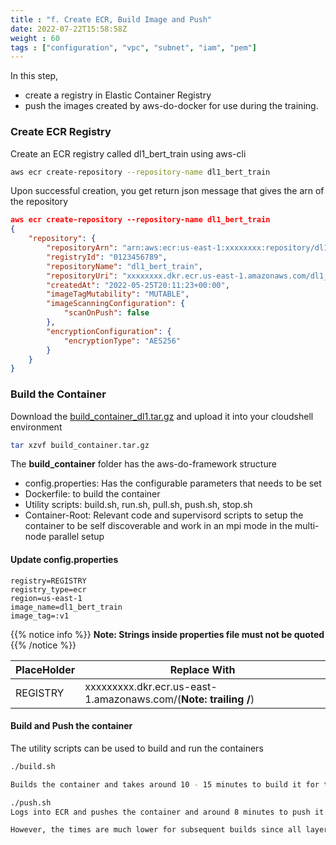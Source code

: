 ```yaml
---
title : "f. Create ECR, Build Image and Push"
date: 2022-07-22T15:58:58Z
weight : 60
tags : ["configuration", "vpc", "subnet", "iam", "pem"]
---
```


In this step, 
- create a registry in Elastic Container Registry
- push the images created by aws-do-docker for use during the training.

### Create ECR Registry
Create an ECR registry called dl1_bert_train using aws-cli

```bash
aws ecr create-repository --repository-name dl1_bert_train 
```

Upon successful creation, you get return json message that gives the arn of the repository

```json
aws ecr create-repository --repository-name dl1_bert_train 
{
    "repository": {
        "repositoryArn": "arn:aws:ecr:us-east-1:xxxxxxxx:repository/dl1_bert_train",
        "registryId": "0123456789",
        "repositoryName": "dl1_bert_train",
        "repositoryUri": "xxxxxxxx.dkr.ecr.us-east-1.amazonaws.com/dl1_bert_train",
        "createdAt": "2022-05-25T20:11:23+00:00",
        "imageTagMutability": "MUTABLE",
        "imageScanningConfiguration": {
            "scanOnPush": false
        },
        "encryptionConfiguration": {
            "encryptionType": "AES256"
        }
    }
}
```

### Build the Container


Download the [build_container_dl1.tar.gz](/scripts/batch_mnp/build_container_dl1.tar.gz) and upload it into your cloudshell environment

```bash
tar xzvf build_container.tar.gz
```

The **build_container** folder has the aws-do-framework structure
- config.properties: Has the configurable parameters that needs to be set
- Dockerfile: to build the container
- Utility scripts: build.sh, run.sh, pull.sh, push.sh, stop.sh
- Container-Root: Relevant code and supervisord scripts to setup the container to be self discoverable and work in an mpi mode in the multi-node parallel setup

#### Update config.properties
```
registry=REGISTRY
registry_type=ecr
region=us-east-1
image_name=dl1_bert_train
image_tag=:v1
```
{{% notice info %}}
**Note: Strings inside properties file must not be quoted**
{{% /notice %}}

| PlaceHolder     	| Replace With                 	|
|-----------------	|------------------------------	|
| REGISTRY       	| xxxxxxxxx.dkr.ecr.us-east-1.amazonaws.com/(**Note: trailing /**) 	|

#### Build and Push the container

The utility scripts can be used to build and run the containers

```bash
./build.sh

Builds the container and takes around 10 - 15 minutes to build it for the first time

./push.sh
Logs into ECR and pushes the container and around 8 minutes to push it for the first time

However, the times are much lower for subsequent builds since all layers need not be rebuilt for any changes
```
